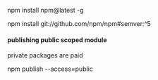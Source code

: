 npm install npm@latest -g

npm install git://github.com/npm/npm\#semver:^5

#### publishing  public scoped module

private packages are paid

npm publish --access=public

